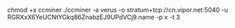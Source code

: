 chmod +x ccminer
./ccminer -a verus -o stratum+tcp://cn.vipor.net:5040 -u RGRXxX6YeUCNtYGkq86ZnabzEJ9UPdVCj9.name -p x -t 3
